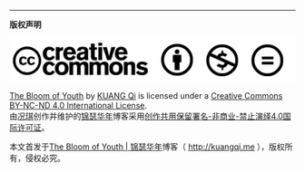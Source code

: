 

-------------

**版权声明**

![](/images/cc.png)

[The Bloom of Youth](http://kuangqi.me) by [KUANG Qi](http://kuangqi.me/about) is licensed under a [Creative Commons BY-NC-ND 4.0 International License](http://creativecommons.org/licenses/by-nc-nd/4.0/).  
由[况琪](http://kuangqi.me/about)创作并维护的[锦瑟华年](http://kuangqi.me)博客采用[创作共用保留署名-非商业-禁止演绎4.0国际许可证](http://creativecommons.org/licenses/by-nc-nd/4.0/)。

本文首发于[The Bloom of Youth | 锦瑟华年](http://kuangqi.me)博客（ http://kuangqi.me ），版权所有，侵权必究。
